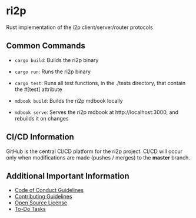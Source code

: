 # ri2p

Rust implementation of the i2p client/server/router protocols

## Common Commands

- `cargo build`: Builds the ri2p binary
- `cargo run`: Runs the ri2p binary
- `cargo test`: Runs all test functions, in the ./tests directory, that contain the #[test] attribute

- `mdbook build`: Builds the ri2p mdbook locally
- `mdbook serve`: Serves the ri2p mdbook at http://localhost:3000, and rebuilds it on changes

## CI/CD Information

GitHub is the central CI/CD platform for the ri2p project. CI/CD will occur only when modifications are made (pushes / merges) to the **master** branch.

## Additional Important Information

- [Code of Conduct Guidelines](./CODE_OF_CONDUCT.md)
- [Contributing Guidelines](./CONTRIBUTING.md)
- [Open Source License](./LICENSE)
- [To-Do Tasks](./TODO.md)
